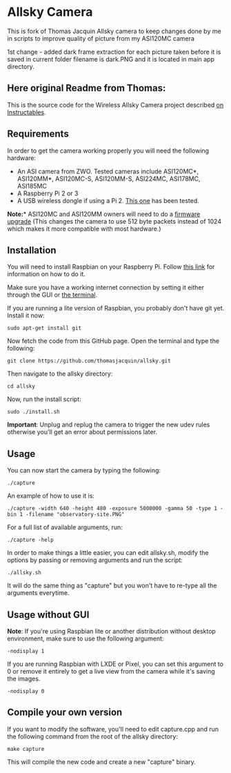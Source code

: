 # Allsky Camera

This is fork of Thomas Jacquin Allsky camera to keep changes done by me in scripts to improve quality of picture from my ASI120MC camera 

1st change - added dark frame extraction for each picture taken before it is saved in current folder
filename is dark.PNG and it is located in main app directory.





Here original Readme from Thomas:
------------------------------------------------------------------------------------------------------------------------

This is the source code for the Wireless Allsky Camera project described [on Instructables](http://www.instructables.com/id/Wireless-All-Sky-Camera/).


## Requirements

In order to get the camera working properly you will need the following hardware:

 * An ASI camera from ZWO. Tested cameras include ASI120MC*, ASI120MM*, ASI120MC-S, ASI120MM-S, ASI224MC, ASI178MC, ASI185MC
 * A Raspberry Pi 2 or 3
 * A USB wireless dongle if using a Pi 2. [This one](https://www.amazon.ca/Edimax-EW-7811Un-150Mbps-Raspberry-Supports/dp/B003MTTJOY) has been tested.

**Note:*** ASI120MC and ASI120MM owners will need to do a [firmware upgrade](https://astronomy-imaging-camera.com/software/) (This changes the camera to use 512 byte packets instead of 1024 which makes it more compatible with most hardware.)

## Installation

You will need to install Raspbian on your Raspberry Pi. Follow [this link](https://www.raspberrypi.org/documentation/installation/installing-images/) for information on how to do it.

Make sure you have a working internet connection by setting it either through the GUI or [the terminal](https://www.raspberrypi.org/documentation/configuration/wireless/wireless-cli.md). 

If you are running a lite version of Raspbian, you probably don't have git yet. Install it now:

```shell
sudo apt-get install git
```

Now fetch the code from this GitHub page. Open the terminal and type the following:

```shell
git clone https://github.com/thomasjacquin/allsky.git
```

Then navigate to the allsky directory:

```shell
cd allsky
```

Now, run the install script:

```shell
sudo ./install.sh
```

**Important**: Unplug and replug the camera to trigger the new udev rules otherwise you'll get an error about permissions later.

## Usage

You can now start the camera by typing the following:

```shell
./capture
```
An example of how to use it is:
```shell
./capture -width 640 -height 480 -exposure 5000000 -gamma 50 -type 1 -bin 1 -filename "observatory-site.PNG"
```

For a full list of available arguments, run:
```shell
./capture -help
```

In order to make things a little easier, you can edit allsky.sh, modify the options by passing or removing arguments and run the script:
```shell
./allsky.sh
```
It will do the same thing as "capture" but you won't have to re-type all the arguments everytime.

## Usage without GUI

**Note**: If you're using Raspbian lite or another distribution without desktop environment, make sure to use the following argument:
```shell
-nodisplay 1
```

If you are running Raspbian with LXDE or Pixel, you can set this argument to 0 or remove it entirely to get a live view from the camera while it's saving the images.
```shell
-nodisplay 0
```

## Compile your own version

If you want to modify the software, you'll need to edit capture.cpp and run the following command from the root of the allsky directory:
```shell
make capture
```
This will compile the new code and create a new "capture" binary.

